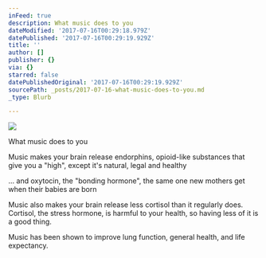 ```yaml
---
inFeed: true
description: What music does to you
dateModified: '2017-07-16T00:29:18.979Z'
datePublished: '2017-07-16T00:29:19.929Z'
title: ''
author: []
publisher: {}
via: {}
starred: false
datePublishedOriginal: '2017-07-16T00:29:19.929Z'
sourcePath: _posts/2017-07-16-what-music-does-to-you.md
_type: Blurb

---
```

![](https://the-grid-user-content.s3-us-west-2.amazonaws.com/e81f4a4a-2891-4725-93b0-46bc44943fe9.png)

What music does to you

Music makes your brain release endorphins, opioid-like substances that give you a "high", except it's natural, legal and healthy

... and oxytocin, the "bonding hormone", the same one new mothers get when their babies are born

Music also makes your brain release less cortisol than it regularly does. Cortisol, the stress hormone, is harmful to your health, so having less of it is a good thing.

Music has been shown to improve lung function, general health, and life expectancy.